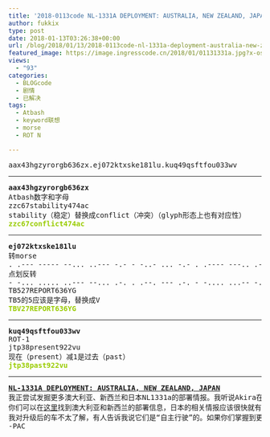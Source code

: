 ```yaml
---
title: '2018-0113code NL-1331A DEPLOYMENT: AUSTRALIA, NEW ZEALAND, JAPAN'
author: fukkix
type: post
date: 2018-01-13T03:26:38+00:00
url: /blog/2018/01/13/2018-0113code-nl-1331a-deployment-australia-new-zealand-japan/
featured_image: https://image.ingresscode.cn/2018/01/01131331a.jpg?x-oss-process=image/resize,m_fill,w_700,h_220
views:
  - "93"
categories:
  - BLOGcode
  - 剧情
  - 已解决
tags:
  - Atbash
  - keyword联想
  - morse
  - ROT N

---
```

<pre>aax43hgzyrorgb636zx.ej072ktxske181lu.kuq49qsftfou033wv<!--more--></pre>

* * *

<pre><strong>aax43hgzyrorgb636zx
</strong>Atbash数字和字母
zzc67stability474ac
stability（稳定）替换成conflict（冲突）（glyph形态上也有对应性）
<strong><span style="color: #99cc00;">zzc67conflict474ac</span>
</strong></pre>

* * *

<pre><strong>ej072ktxske181lu
</strong>转morse
. .--- ----- --... ..--- -.- - -..- ... -.- . .---- ---.. .---- .-.. ..- 
点划反转
- -... ..... ..--- --... .-. . .--. --- .-. - -.... ...-- -.... -.-- --.
TB527REPORT636YG
TB5的5应该是字母，替换成V<strong>
<span style="color: #99cc00;">TBV27REPORT636YG</span></strong></pre>

* * *

<pre><strong>kuq49qsftfou033wv
</strong>ROT-1
jtp38present922vu
现在（present）减1是过去（past）<strong>
<span style="color: #99cc00;">jtp38past922vu</span></strong></pre>

* * *

<pre><strong><a href="http://investigate.ingress.com/2018/01/13/nl-1331a-deployment-australia-new-zealand-japan/">NL-1331A DEPLOYMENT: AUSTRALIA, NEW ZEALAND, JAPAN</a>
</strong>我正尝试发掘更多澳大利亚、新西兰和日本NL1331a的部署情报。我听说Akira在推动立即把下一代技术运用到车队上，一些研究员表示反对，因为担心她可能走得太远。
你们可以在<a href="https://plus.google.com/+NovemberLima/posts/LFiwsiDmUbi">这里</a>找到澳大利亚和新西兰的部署信息，日本的相关情报应该很快就有了。
我对升级后的车不太了解，有人告诉我说它们是“自主行驶”的。如果你们掌握到更多消息的话请在评论里告诉我。<strong>
</strong>-PAC</pre>